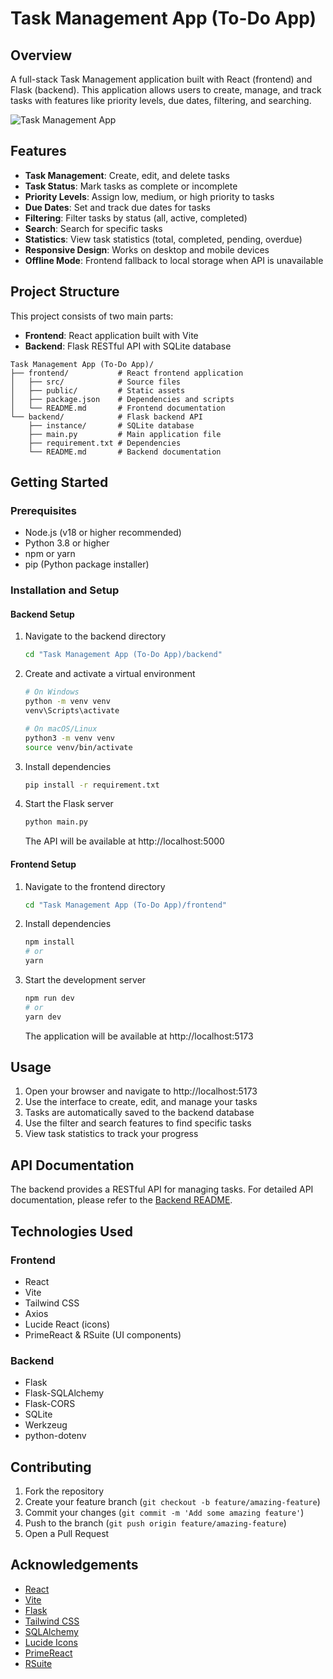 # Task Management App (To-Do App)

## Overview

A full-stack Task Management application built with React (frontend) and Flask (backend). This application allows users to create, manage, and track tasks with features like priority levels, due dates, filtering, and searching.

![Task Management App](https://via.placeholder.com/800x400?text=Task+Management+App)

## Features

- **Task Management**: Create, edit, and delete tasks
- **Task Status**: Mark tasks as complete or incomplete
- **Priority Levels**: Assign low, medium, or high priority to tasks
- **Due Dates**: Set and track due dates for tasks
- **Filtering**: Filter tasks by status (all, active, completed)
- **Search**: Search for specific tasks
- **Statistics**: View task statistics (total, completed, pending, overdue)
- **Responsive Design**: Works on desktop and mobile devices
- **Offline Mode**: Frontend fallback to local storage when API is unavailable

## Project Structure

This project consists of two main parts:

- **Frontend**: React application built with Vite
- **Backend**: Flask RESTful API with SQLite database

```
Task Management App (To-Do App)/
├── frontend/           # React frontend application
│   ├── src/            # Source files
│   ├── public/         # Static assets
│   ├── package.json    # Dependencies and scripts
│   └── README.md       # Frontend documentation
└── backend/            # Flask backend API
    ├── instance/       # SQLite database
    ├── main.py         # Main application file
    ├── requirement.txt # Dependencies
    └── README.md       # Backend documentation
```

## Getting Started

### Prerequisites

- Node.js (v18 or higher recommended)
- Python 3.8 or higher
- npm or yarn
- pip (Python package installer)

### Installation and Setup

#### Backend Setup

1. Navigate to the backend directory
   ```bash
   cd "Task Management App (To-Do App)/backend"
   ```

2. Create and activate a virtual environment
   ```bash
   # On Windows
   python -m venv venv
   venv\Scripts\activate
   
   # On macOS/Linux
   python3 -m venv venv
   source venv/bin/activate
   ```

3. Install dependencies
   ```bash
   pip install -r requirement.txt
   ```

4. Start the Flask server
   ```bash
   python main.py
   ```
   The API will be available at http://localhost:5000

#### Frontend Setup

1. Navigate to the frontend directory
   ```bash
   cd "Task Management App (To-Do App)/frontend"
   ```

2. Install dependencies
   ```bash
   npm install
   # or
   yarn
   ```

3. Start the development server
   ```bash
   npm run dev
   # or
   yarn dev
   ```
   The application will be available at http://localhost:5173

## Usage

1. Open your browser and navigate to http://localhost:5173
2. Use the interface to create, edit, and manage your tasks
3. Tasks are automatically saved to the backend database
4. Use the filter and search features to find specific tasks
5. View task statistics to track your progress

## API Documentation

The backend provides a RESTful API for managing tasks. For detailed API documentation, please refer to the [Backend README](./backend/README.md).

## Technologies Used

### Frontend

- React
- Vite
- Tailwind CSS
- Axios
- Lucide React (icons)
- PrimeReact & RSuite (UI components)

### Backend

- Flask
- Flask-SQLAlchemy
- Flask-CORS
- SQLite
- Werkzeug
- python-dotenv

## Contributing

1. Fork the repository
2. Create your feature branch (`git checkout -b feature/amazing-feature`)
3. Commit your changes (`git commit -m 'Add some amazing feature'`)
4. Push to the branch (`git push origin feature/amazing-feature`)
5. Open a Pull Request

## Acknowledgements

- [React](https://reactjs.org/)
- [Vite](https://vitejs.dev/)
- [Flask](https://flask.palletsprojects.com/)
- [Tailwind CSS](https://tailwindcss.com/)
- [SQLAlchemy](https://www.sqlalchemy.org/)
- [Lucide Icons](https://lucide.dev/)
- [PrimeReact](https://primereact.org/)
- [RSuite](https://rsuitejs.com/)
